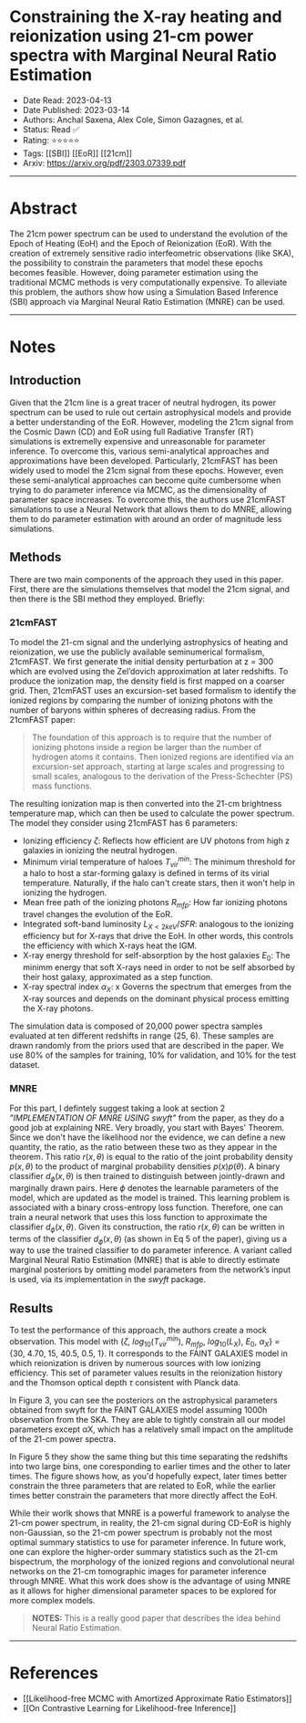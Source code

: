 # Constraining the X-ray heating and reionization using 21-cm power spectra with Marginal Neural Ratio Estimation

- Date Read: 2023-04-13
- Date Published: 2023-03-14
- Authors: Anchal Saxena, Alex Cole, Simon Gazagnes, et al.
- Status: Read ✅
- Rating: ⭐️⭐️⭐️⭐️⭐️ 
- Tags: [[SBI]] [[EoR]] [[21cm]]
- Arxiv: https://arxiv.org/pdf/2303.07339.pdf

---
# Abstract
The 21cm power spectrum can be used to understand the evolution of the Epoch of Heating (EoH) and the Epoch of Reionization (EoR). With the creation of extremely sensitive radio interfeometric observations (like SKA), the possibility to constrain the parameters that model these epochs becomes feasible. However, doing parameter estimation using the traditional MCMC methods is very computationally expensive. To alleviate this problem, the authors show how using a Simulation Based Inference (SBI) approach via Marginal Neural Ratio Estimation (MNRE) can be used.

---
# Notes
## Introduction
Given that the 21cm line is a great tracer of neutral hydrogen, its power spectrum can be used to rule out certain astrophysical models and provide a better understanding of the EoR. However, modeling the 21cm signal from the Cosmic Dawn (CD) and EoR using full Radiative Transfer (RT) simulations is extremelly expensive and unreasonable for parameter inference. To overcome this, various semi-analytical approaches and approximations have been developed. Particularly, 21cmFAST has been widely used to model the 21cm signal from these epochs. However, even these semi-analytical approaches can become quite cumbersome when trying to do parameter inference via MCMC, as the dimensionality of parameter space increases. To overcome this, the authors use 21cmFAST simulations to use a Neural Network that allows them to do MNRE, allowing them to do parameter estimation with around an order of magnitude less simulations. 

## Methods
There are two main components of the approach they used in this paper. First, there are the simulations themselves that model the 21cm signal, and then there is the SBI method they employed. Briefly:

### 21cmFAST
To model the 21-cm signal and the underlying astrophysics of heating and reionization, we use the publicly available seminumerical formalism, 21cmFAST. We first generate the initial density perturbation at z = 300 which are evolved using the Zel’dovich approximation at later redshifts. To produce the ionization map, the density field is first mapped on a coarser grid. Then, 21cmFAST uses an excursion-set based formalism to identify the ionized regions by comparing the number of ionizing photons with the number of baryons within spheres of decreasing radius. From the 21cmFAST paper:

> The foundation of this approach is to require that the number of ionizing photons inside a region be larger than the number of hydrogen atoms it contains. Then ionized regions are identified via an excursion-set approach, starting at large scales and progressing to small scales, analogous to the derivation of the Press-Schechter (PS) mass functions.

The resulting ionization map is then converted into the 21-cm brightness temperature map, which can then be used to calculate the power spectrum. The model they consider using 21cmFAST has 6 parameters:

- Ionizing efficiency $\zeta$: Reflects how efficient are UV photons from high z galaxies in ionizing the neutral hydrogen. 
- Minimum virial temperature of haloes $T^{min}_{vir}$: The minimum threshold for a halo to host a star-forming galaxy is defined in terms of its virial temperature. Naturally, if the halo can't create stars, then it won't help in ionizing the hydrogen.
- Mean free path of the ionizing photons $R_{mfp}$: How far ionizing photons travel changes the evolution of the EoR.
- Integrated soft-band luminosity $L_{X<2 keV}/SFR$: analogous to the ionizing efficiency but for X-rays that drive the EoH. In other words, this controls the efficiency with which X-rays heat the IGM.
- X-ray energy threshold for self-absorption by the host galaxies $E_0$: The minimm energy that soft X-rays need in order to not be self absorbed by their host galaxy, approximated as a step function.
- X-ray spectral index $\alpha _X$: x Governs the spectrum that emerges from the X-ray sources and depends on the dominant physical process emitting the X-ray photons.

The simulation data is composed of 20,000 power spectra samples evaluated at ten different redshifts in range (25, 6). These samples are drawn randomly from the priors used that are described in the paper. We use 80% of the samples for training, 10% for validation, and 10% for the test dataset.

### MNRE
For this part, I defintely suggest taking a look at section 2 *"IMPLEMENTATION OF MNRE USING swyft"* from the paper, as they do a good job at explaining NRE. Very broadly, you start with Bayes' Theorem. Since we don't have the likelihood nor the evidence, we can define a new quantity, the ratio, as the ratio between these two as they appear in the theorem. This ratio $r(x, \theta)$ is equal to the ratio of the joint probability density $p(x, \theta)$ to the product of marginal probability densities $p(x) p(\theta)$. A binary classifier $d_\phi(x, \theta)$ is then trained to distinguish between jointly-drawn and marginally drawn pairs. Here $\phi$ denotes the learnable parameters of the model, which are updated as the model is trained. This learning problem is associated with a binary cross-entropy loss function. Therefore, one can train a neural network that uses this loss function to approximate the classifier $d_\phi(x, \theta)$. Given its construction, the ratio $r(x, \theta)$ can be written in terms of the classifier $d_\phi(x, \theta)$ (as shown in Eq 5 of the paper), giving us a way to use the trained classifier to do parameter inference. A variant called Marginal Neural Ratio Estimation (MNRE) that is able to directly estimate marginal posteriors by omitting model parameters from the network’s input is used, via its implementation in the *swyft* package.

## Results
To test the performance of this approach, the authors create a mock observation. This model with {$\zeta$, $log_{10}(T^{min}_{vir})$, $R_{mfp}$, $log_{10}(L_X)$, $E_0$, $\alpha_X$} = {30, 4.70, 15, 40.5, 0.5, 1}. It corresponds to the FAINT GALAXIES model in which reionization is driven by numerous sources with low ionizing efficiency. This set of parameter values results in the reionization history and the Thomson optical depth $\tau$ consistent with Planck data.

In Figure 3, you can see the posteriors on the astrophysical parameters obtained from swyft for the FAINT GALAXIES model assuming 1000h observation from the SKA. They are able to tightly constrain all our model parameters except αX, which has a relatively small impact on the amplitude of the 21-cm power spectra.

In Figure 5 they show the same thing but this time separating the redshifts into two large bins, one coresponding to earlier times and the other to later times. The figure shows how, as you'd hopefully expect, later times better constrain the three parameters that are related to EoR, while the earlier times better constrain the parameters that more directly affect the EoH.

While their worlk shows that MNRE is a powerful framework to analyse the 21-cm power spectrum, in reality, the 21-cm signal during CD-EoR is highly non-Gaussian, so the 21-cm power spectrum is probably not the most optimal summary statistics to use for parameter inference. In future work, one can explore the higher-order summary statistics such as the 21-cm bispectrum, the morphology of the ionized regions  and convolutional neural networks on the 21-cm tomographic images for parameter inference through MNRE. What this work does show is the advantage of using MNRE as it allows for higher dimensional parameter spaces to be explored for more complex models.

> **NOTES:** This is a really good paper that describes the idea behind Neural Ratio Estimation.

---
# References

- [[Likelihood-free MCMC with Amortized Approximate Ratio Estimators]]
- [[On Contrastive Learning for Likelihood-free Inference]]
